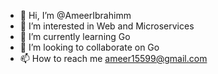 - 👋 Hi, I’m @AmeerIbrahimm
- 👀 I’m interested in Web and Microservices 
- 🌱 I’m currently learning Go
- 💞️ I’m looking to collaborate on Go
- 📫 How to reach me ameer15599@gmail.com

<!---
AmeerIbrahimm/AmeerIbrahimm is a ✨ special ✨ repository because its `README.md` (this file) appears on your GitHub profile.
You can click the Preview link to take a look at your changes.
--->
